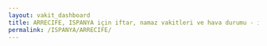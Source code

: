 ```yaml
---
layout: vakit_dashboard
title: ARRECIFE, ISPANYA için iftar, namaz vakitleri ve hava durumu - ilçe/eyalet seç
permalink: /ISPANYA/ARRECIFE/
---
```


<script type="text/javascript">
  var GLOBAL_COUNTRY = 'ISPANYA';
  var GLOBAL_CITY = 'ARRECIFE';
  var GLOBAL_STATE = '';
  var lat = 72;
  var lon = 21;
</script>
